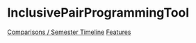 # InclusivePairProgrammingTool

[Comparisons / Semester Timeline](https://github.com/shandlermason/InclusivePairProgrammingTool/blob/main/Tasks_Timeline.md)
[Features](https://github.com/shandlermason/InclusivePairProgrammingTool/blob/main/features.md)
